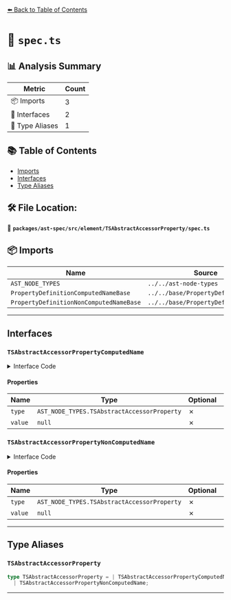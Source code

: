[⬅️ Back to Table of Contents](../../../../../index.md)

# 📄 `spec.ts`

## 📊 Analysis Summary

| Metric | Count |
|--------|-------|
| 📦 Imports | 3 |
| 📐 Interfaces | 2 |
| 📑 Type Aliases | 1 |

## 📚 Table of Contents

- [Imports](#imports)
- [Interfaces](#interfaces)
- [Type Aliases](#type-aliases)

## 🛠️ File Location:
📂 **`packages/ast-spec/src/element/TSAbstractAccessorProperty/spec.ts`**

## 📦 Imports

| Name | Source |
|------|--------|
| `AST_NODE_TYPES` | `../../ast-node-types` |
| `PropertyDefinitionComputedNameBase` | `../../base/PropertyDefinitionBase` |
| `PropertyDefinitionNonComputedNameBase` | `../../base/PropertyDefinitionBase` |


---

## Interfaces

### `TSAbstractAccessorPropertyComputedName`

<details><summary>Interface Code</summary>

```ts
export interface TSAbstractAccessorPropertyComputedName
  extends PropertyDefinitionComputedNameBase {
  type: AST_NODE_TYPES.TSAbstractAccessorProperty;
  value: null;
}
```
</details>

#### Properties

| Name | Type | Optional | Description |
|------|------|----------|-------------|
| `type` | `AST_NODE_TYPES.TSAbstractAccessorProperty` | ✗ |  |
| `value` | `null` | ✗ |  |

### `TSAbstractAccessorPropertyNonComputedName`

<details><summary>Interface Code</summary>

```ts
export interface TSAbstractAccessorPropertyNonComputedName
  // this does not extend ClassPropertyDefinitionNonComputedNameBase because abstract private names are not allowed
  extends PropertyDefinitionNonComputedNameBase {
  type: AST_NODE_TYPES.TSAbstractAccessorProperty;
  value: null;
}
```
</details>

#### Properties

| Name | Type | Optional | Description |
|------|------|----------|-------------|
| `type` | `AST_NODE_TYPES.TSAbstractAccessorProperty` | ✗ |  |
| `value` | `null` | ✗ |  |


---

## Type Aliases

### `TSAbstractAccessorProperty`

```ts
type TSAbstractAccessorProperty = | TSAbstractAccessorPropertyComputedName
  | TSAbstractAccessorPropertyNonComputedName;
```


---